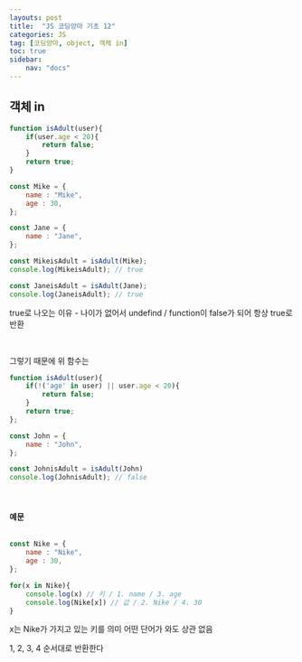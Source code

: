 ```yaml
---
layouts: post
title:  "JS 코딩앙마 기초 12"
categories: JS
tag: [코딩앙마, object, 객체 in]
toc: true
sidebar:
    nav: "docs"
---
```


## 객체 in

```js
function isAdult(user){
    if(user.age < 20){
        return false;
    }
    return true;
}

const Mike = {
    name : "Mike",
    age : 30,
};

const Jane = {
    name : "Jane",
};

const MikeisAdult = isAdult(Mike);
console.log(MikeisAdult); // true 

const JaneisAdult = isAdult(Jane);
console.log(JaneisAdult); // true
```
true로 나오는 이유 - 나이가 없어서 undefind / function이 false가 되어 항상 true로 반환

<br/>

그렇기 때문에 위 함수는
```js
function isAdult(user){
    if(!('age' in user) || user.age < 20){
        return false;
    }
    return true;
};

const John = {
    name : "John",
};

const JohnisAdult = isAdult(John)
console.log(JohnisAdult); // false
```

<br/>

#### 예문

```js

const Nike = {
    name : "Nike",
    age : 30,
};

for(x in Nike){
    console.log(x) // 키 / 1. name / 3. age
    console.log(Nike[x]) // 값 / 2. Nike / 4. 30 
}
```
x는 Nike가 가지고 있는 키를 의미 어떤 단어가 와도 상관 없음

1, 2, 3, 4 순서대로 반환한다

